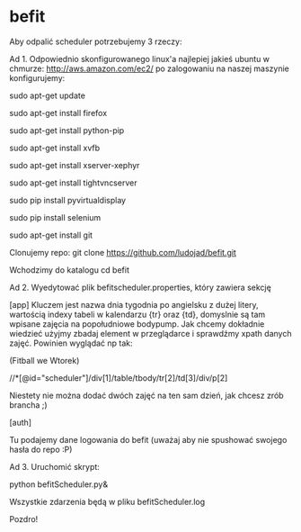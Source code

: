 # befit
Aby odpalić scheduler potrzebujemy 3 rzeczy:

Ad 1. Odpowiednio skonfigurowanego linux'a najlepiej jakieś ubuntu w chmurze: http://aws.amazon.com/ec2/
po zalogowaniu na naszej maszynie konfigurujemy:


  sudo apt-get update
  
  sudo apt-get install firefox

  sudo apt-get install python-pip
  
  sudo apt-get install xvfb
  
  sudo apt-get install xserver-xephyr
  
  sudo apt-get install tightvncserver
  

  sudo pip install pyvirtualdisplay
  
  sudo pip install selenium

  sudo apt-get install git


Clonujemy repo: 
  git clone https://github.com/ludojad/befit.git


Wchodzimy do katalogu
  cd befit


Ad 2. Wyedytować plik befitscheduler.properties, który zawiera sekcję

[app]
Kluczem jest nazwa dnia tygodnia po angielsku z dużej litery, wartością indexy tabeli w kalendarzu {tr} oraz {td}, domyslnie są tam wpisane zajęcia na popołudniowe bodypump. Jak chcemy dokładnie wiedzieć użyjmy zbadaj element w przeglądarce i sprawdźmy xpath danych zajęć. Powinien wyglądać np tak:

(Fitball we Wtorek)

  //*[@id="scheduler"]/div[1]/table/tbody/tr[2]/td[3]/div/p[2]

Niestety nie można dodać dwóch zajęć na ten sam dzień, jak chcesz zrób brancha ;)

[auth]

Tu podajemy dane logowania do befit (uważaj aby nie spushować swojego hasła do repo :P)

Ad 3. Uruchomić skrypt:

  python befitScheduler.py&

Wszystkie zdarzenia będą w pliku befitScheduler.log

Pozdro!
